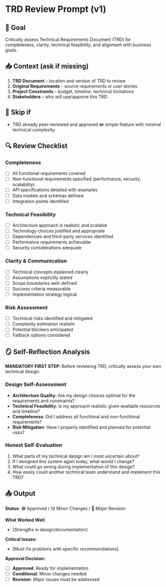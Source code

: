 # TRD Review Prompt (v1)

## 🎯 Goal
Critically assess Technical Requirements Document (TRD) for completeness, clarity, technical feasibility, and alignment with business goals.

## 📥 Context (ask if missing)
1. **TRD Document** – location and version of TRD to review
2. **Original Requirements** – source requirements or user stories
3. **Project Constraints** – budget, timeline, technical limitations
4. **Stakeholders** – who will use/approve this TRD

## 🚦 Skip if
- TRD already peer-reviewed and approved **or** simple feature with minimal technical complexity.

## 🔍 Review Checklist

### **Completeness**
- [ ] All functional requirements covered
- [ ] Non-functional requirements specified (performance, security, scalability)
- [ ] API specifications detailed with examples
- [ ] Data models and schemas defined
- [ ] Integration points identified

### **Technical Feasibility**
- [ ] Architecture approach is realistic and scalable
- [ ] Technology choices justified and appropriate
- [ ] Dependencies and third-party services identified
- [ ] Performance requirements achievable
- [ ] Security considerations adequate

### **Clarity & Communication**
- [ ] Technical concepts explained clearly
- [ ] Assumptions explicitly stated
- [ ] Scope boundaries well-defined
- [ ] Success criteria measurable
- [ ] Implementation strategy logical

### **Risk Assessment**
- [ ] Technical risks identified and mitigated
- [ ] Complexity estimation realistic
- [ ] Potential blockers anticipated
- [ ] Fallback options considered

## 🪞 Self-Reflection Analysis
**MANDATORY FIRST STEP:** Before reviewing TRD, critically assess your own technical design:

### Design Self-Assessment
- **Architecture Quality**: Are my design choices optimal for the requirements and constraints?
- **Technical Feasibility**: Is my approach realistic given available resources and timeline?
- **Completeness**: Did I address all functional and non-functional requirements?
- **Risk Mitigation**: Have I properly identified and planned for potential risks?

### Honest Self-Evaluation
1. What parts of my technical design am I most uncertain about?
2. If I designed this system again today, what would I change?
3. What could go wrong during implementation of this design?
4. How easily could another technical team understand and implement this TRD?

## 📤 Output

**Status**: 🟢 Approved / 🟡 Minor Changes / 🔴 Major Revision

**What Worked Well:**
- [Strengths in design/documentation]

**Critical Issues:**
- [Must-fix problems with specific recommendations]

**Approval Decision:**
- [ ] **Approved**: Ready for implementation
- [ ] **Conditional**: Minor changes needed
- [ ] **Revision**: Major issues must be addressed 